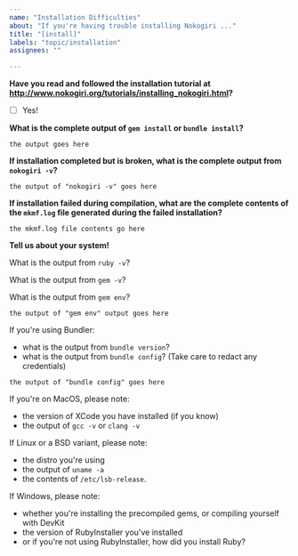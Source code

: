 ```yaml
---
name: "Installation Difficulties"
about: "If you're having trouble installing Nokogiri ..."
title: "[install]"
labels: "topic/installation"
assignees: ""

---
```


**Have you read and followed the installation tutorial at http://www.nokogiri.org/tutorials/installing_nokogiri.html?**

- [ ] Yes!


**What is the complete output of `gem install` or `bundle install`?**

<!-- Please make sure to escape the file contents with triple-backticks. -->

```
the output goes here
```


**If installation completed but is broken, what is the complete output from `nokogiri -v`?**

<!-- Please make sure to escape the file contents with triple-backticks. -->

```
the output of "nokogiri -v" goes here
```



**If installation failed during compilation, what are the complete contents of the `mkmf.log` file generated during the failed installation?**

<!-- Please make sure to escape the file contents with triple-backticks. -->

```
the mkmf.log file contents go here
```


**Tell us about your system!**

What is the output from `ruby -v`?

What is the output from `gem -v`?

What is the output from `gem env`?

```
the output of "gem env" output goes here
```


If you're using Bundler:
- what is the output from `bundle version`?
- what is the output from `bundle config`? (Take care to redact any credentials)

```
the output of "bundle config" goes here
```

If you're on MacOS, please note:
- the version of XCode you have installed (if you know)
- the output of `gcc -v` or `clang -v`

If Linux or a BSD variant, please note:
- the distro you're using
- the output of `uname -a`
- the contents of `/etc/lsb-release`.

If Windows, please note:
- whether you're installing the precompiled gems, or compiling yourself with DevKit
- the version of RubyInstaller you've installed
- or if you're not using RubyInstaller, how did you install Ruby?
